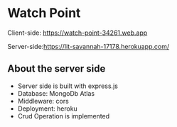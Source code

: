 # Watch Point
Client-side: https://watch-point-34261.web.app 

Server-side:https://lit-savannah-17178.herokuapp.com/

## About the server side
- Server side is built with express.js
- Database: MongoDb Atlas
- Middleware: cors
- Deployment: heroku
- Crud Operation is implemented